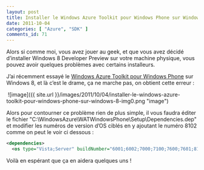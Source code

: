 ```yaml
---
layout: post
title: Installer le Windows Azure Toolkit pour Windows Phone sur Windows 8
date: 2011-10-04
categories: [ "Azure", "SDK" ]
comments_id: 71 
---
```


Alors si comme moi, vous avez jouer au geek, et que vous avez décidé d’installer Windows 8 Developer Preview sur votre machine physique, vous pouvez avoir quelques problèmes avec certains installeurs.

J’ai récemment essayé le [Windows Azure Toolkit pour Windows Phone](http://watwp.codeplex.com/) sur Windows 8, et là c’est le drame, ça ne marche pas, on obtient cette erreur :

 ![image]({{ site.url }}/images/2011/10/04/installer-le-windows-azure-toolkit-pour-windows-phone-sur-windows-8-img0.png "image")

Alors pour contourner ce problème rien de plus simple, il vous faudra éditer le fichier "C:\\WindowsAzure\\WATWindowsPhone\\Setup\\Dependencies.dep" et modifier les numéros de version d’OS ciblés en y ajoutant le numéro 8102 comme on peut le voir ci dessous :

```xml
<dependencies>  
  <os type="Vista;Server" buildNumber="6001;6002;7000;7100;7600;7601;8102">  
```

Voilà en espérant que ça en aidera quelques uns !
